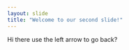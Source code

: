 ```yaml
---
layout: slide
title: "Welcome to our second slide!"
---
```

Hi there
use the left arrow to go back?
